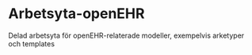 # Arbetsyta-openEHR
Delad arbetsyta för openEHR-relaterade modeller, exempelvis arketyper och templates

